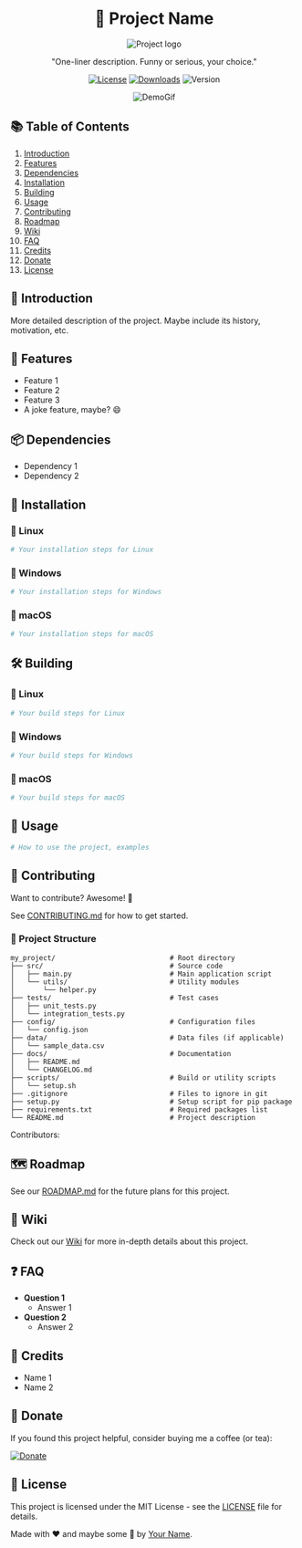 <div align="center">

# :rocket: Project Name

![Project logo](path/to/logo.png)

"One-liner description. Funny or serious, your choice."

[![License](https://img.shields.io/badge/License-MIT-blue.svg)](LICENSE)
[![Downloads](https://img.shields.io/github/downloads/your-username/your-repo/total.svg)](https://github.com/your-username/your-repo)
![Version](https://img.shields.io/badge/version-1.0.0-blue)

![DemoGif](path/to/demo.gif)

</div>

## :books: Table of Contents

1. [Introduction](#-introduction)
2. [Features](#-features)
3. [Dependencies](#-dependencies)
4. [Installation](#-installation)
5. [Building](#-building)
6. [Usage](#-usage)
7. [Contributing](#-contributing)
8. [Roadmap](#-roadmap)
9. [Wiki](#-wiki)
10. [FAQ](#-faq)
11. [Credits](#-credits)
12. [Donate](#-donate)
13. [License](#-license)

## :wave: Introduction

More detailed description of the project. Maybe include its history, motivation, etc.

## :art: Features

- Feature 1
- Feature 2
- Feature 3
- A joke feature, maybe? :smile:

## :package: Dependencies

- Dependency 1
- Dependency 2

## :floppy_disk: Installation

### :penguin: Linux

```bash
# Your installation steps for Linux
```

### :snail: Windows

```powershell
# Your installation steps for Windows
```

### :apple: macOS

```zsh
# Your installation steps for macOS
```

## :hammer_and_wrench: Building

### :penguin: Linux

```bash
# Your build steps for Linux
```

### :snail: Windows

```powershell
# Your build steps for Windows
```

### :apple: macOS

```zsh
# Your build steps for macOS
```

## :rocket: Usage

```bash
# How to use the project, examples
```

## :handshake: Contributing

Want to contribute? Awesome! :tada:

See [CONTRIBUTING.md](CONTRIBUTING.md) for how to get started.

### :file_folder: Project Structure

```text
my_project/                            # Root directory
├── src/                               # Source code
│   ├── main.py                        # Main application script
│   └── utils/                         # Utility modules
│       └── helper.py                  
├── tests/                             # Test cases
│   ├── unit_tests.py                 
│   └── integration_tests.py           
├── config/                            # Configuration files
│   └── config.json                    
├── data/                              # Data files (if applicable)
│   └── sample_data.csv                
├── docs/                              # Documentation
│   ├── README.md                     
│   └── CHANGELOG.md                   
├── scripts/                           # Build or utility scripts
│   └── setup.sh                       
├── .gitignore                         # Files to ignore in git
├── setup.py                           # Setup script for pip package
├── requirements.txt                   # Required packages list
└── README.md                          # Project description
```

Contributors:

## :world_map: Roadmap

See our [ROADMAP.md](ROADMAP.md) for the future plans for this project.

## :book: Wiki

Check out our [Wiki](your-wiki-link) for more in-depth details about this project.

## :question: FAQ

- **Question 1**
  - Answer 1
- **Question 2**
  - Answer 2

## :clap: Credits

- Name 1
- Name 2

## :gift_heart: Donate

If you found this project helpful, consider buying me a coffee (or tea):

[![Donate](your-donate-link-here)](your-donate-link-here)

## :scroll: License

This project is licensed under the MIT License - see the [LICENSE](LICENSE) file for details.

Made with :heart: and maybe some :tea: by [Your Name](your-profile-link).
